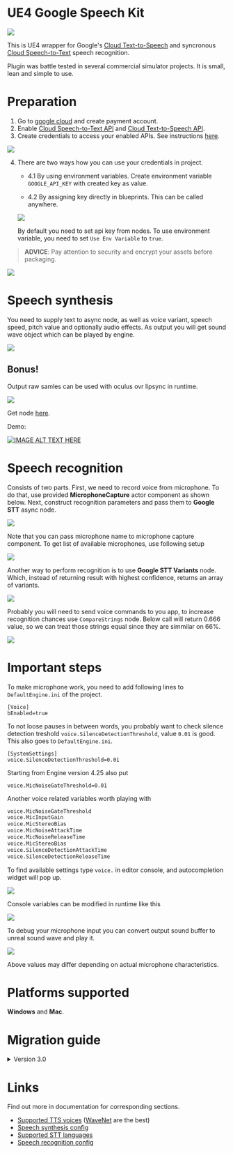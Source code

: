 # **UE4 Google Speech Kit**

![](pics/Icon128.png)

This is UE4 wrapper for Google's [Cloud Text-to-Speech](https://cloud.google.com/text-to-speech/) and syncronous [Cloud Speech-to-Text](https://cloud.google.com/speech-to-text/) speech recognition.

Plugin was battle tested in several commercial simulator projects. It is small, lean and simple to use.

# Preparation
1) Go to [google cloud](https://console.cloud.google.com) and create payment account.
2) Enable [Cloud Speech-to-Text API](https://console.cloud.google.com/apis/library/speech.googleapis.com) and [Cloud Text-to-Speech API](https://console.cloud.google.com/apis/library/texttospeech.googleapis.com).
3) Create credentials to access your enabled APIs. See instructions [here](https://cloud.google.com/docs/authentication).

![](pics/api_key.png)

4) There are two ways how you can use your credentials in project.

    * 4.1 By using environment variables. Create environment variable `GOOGLE_API_KEY` with created key as value.

    * 4.2 By assigning key directly in blueprints. This can be called anywhere.

    ![](pics/apikeybp.png)

    By default you need to set api key from nodes. To use environment variable, you need to set `Use Env Variable` to `true`.

> **ADVICE**: Pay attention to security and encrypt your assets before packaging.

![](pics/encryption.png)

# Speech synthesis

You need to supply text to async node, as well as voice variant, speech speed, pitch value and optionally audio effects. As output you will get
sound wave object which can be played by engine.

![](pics/googletts.png)

## Bonus!

Output raw samles can be used with oculus ovr lipsync in runtime.

![](pics/ovrframesequence.png)

Get node [here](https://github.com/IlgarLunin/UE4OVRLipSyncCookFrameSequence).

Demo:

[![IMAGE ALT TEXT HERE](https://img.youtube.com/vi/B78aQly2wrI/0.jpg)](https://www.youtube.com/watch?v=B78aQly2wrI)

# Speech recognition

Consists of two parts. First, we need to record voice from microphone. To do that, use provided **MicrophoneCapture**
actor component as shown below. Next, construct recognition parameters and pass them to **Google STT** async node.

![](pics/googlestt.png)

Note that you can pass microphone name to microphone capture component. To get list of available microphones, use following setup

![](pics/enumerate_microphones.png)

Another way to perform recognition is to use **Google STT Variants** node. Which, instead of returning result with highest confidence, returns an array of variants.

![](pics/googlesttvariants.png)

Probably you will need to send voice commands to you app, to increase recognition chances use `CompareStrings` node. Below call will return 0.666 value,
so we can treat those strings equal since they are simmilar on 66%.

![](pics/compare.png)

# Important steps

To make microphone work, you need to add following lines to `DefaultEngine.ini` of the project.
```
[Voice]
bEnabled=true
```

To not loose pauses in between words, you probably want to check silence detection treshold `voice.SilenceDetectionThreshold`, value `0.01` is good.
This also goes to `DefaultEngine.ini`.

```
[SystemSettings]
voice.SilenceDetectionThreshold=0.01
```
Starting from Engine version 4.25 also put
```
voice.MicNoiseGateThreshold=0.01
```

Another voice related variables worth playing with
```bash
voice.MicNoiseGateThreshold
voice.MicInputGain
voice.MicStereoBias
voice.MicNoiseAttackTime
voice.MicNoiseReleaseTime
voice.MicStereoBias
voice.SilenceDetectionAttackTime
voice.SilenceDetectionReleaseTime
```

To find available settings type `voice.` in editor console, and autocompletion widget will pop up.

![](pics/voicesettings.png)

Console variables can be modified in runtime like this

![](pics/silencenode.png)

To debug your microphone input you can convert output sound buffer to
unreal sound wave and play it.

![](pics/buffertosound.png)

Above values may differ depending on actual microphone characteristics.

# Platforms supported

**Windows** and **Mac**.

# Migration guide
<details>
<summary>Version 3.0</summary>

`EGoogleTTSLanguage` was removed. You need to pass [voice name](https://cloud.google.com/text-to-speech/docs/voices) as string (**Voice name** column).

![new_language_pin](pics/new_language_pin.png)

> **WARNING**: Since synthesys parameters has changed, TTS cache is no longer valid! Make sure you remove TTS cache if exists. **Editor/Game can freeze** if old cache wll be loaded. So make sure to remove `PROJECT_ROOT/Saved/GoogleTTSCache` folder. Or invoke `WipeTTSCache` node before GoogleTTS node is executed!

![](pics/wipe_cache.png)

![](pics/tts_cache_folder.png)

The reason for this is that the number of languages has exceeded 256, and we can't put this amount into 8 bit enums (This is Unreal's limitation)



</details>

# Links
Find out more in documentation for corresponding sections.
* [Supported TTS voices](https://cloud.google.com/text-to-speech/docs/voices) ([WaveNet](https://en.wikipedia.org/wiki/WaveNet) are the best)
* [Speech synthesis config](https://cloud.google.com/text-to-speech/docs/reference/rest/v1/text/synthesize#audioconfig)
* [Supported STT languages](https://cloud.google.com/speech-to-text/docs/languages)
* [Speech recognition config](https://cloud.google.com/speech-to-text/docs/reference/rest/v1/RecognitionConfig)
